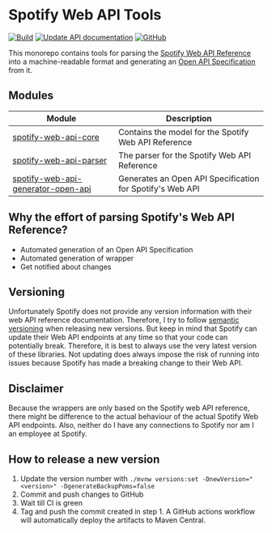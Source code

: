 # Spotify Web API Tools

[![Build](https://github.com/sonallux/spotify-web-api/workflows/Build/badge.svg)](https://github.com/sonallux/spotify-web-api/actions?query=workflow%3ABuild)
[![Update API documentation](https://github.com/sonallux/spotify-web-api/workflows/Update%20API%20documentation/badge.svg)](https://github.com/sonallux/spotify-web-api/actions?query=workflow%3A%22Update+API+documentation%22)
[![GitHub](https://img.shields.io/github/license/sonallux/spotify-web-api)](https://github.com/sonallux/spotify-web-api/blob/master/LICENSE)

This monorepo contains tools for parsing the [Spotify Web API Reference](https://developer.spotify.com/documentation/web-api/reference-beta) into a machine-readable format and generating an [Open API Specification](https://github.com/OAI/OpenAPI-Specification) from it.

## Modules

| Module | Description |
| --- | --- |
| [spotify-web-api-core](spotify-web-api-core/README.md) | Contains the model for the Spotify Web API Reference | 
| [spotify-web-api-parser](spotify-web-api-parser/README.md) | The parser for the Spotify Web API Reference | 
| [spotify-web-api-generator-open-api](spotify-web-api-generator-open-api/README.md) | Generates an Open API Specification for Spotify's Web API |

## Why the effort of parsing Spotify's Web API Reference?
- Automated generation of an Open API Specification
- Automated generation of wrapper
- Get notified about changes


## Versioning
Unfortunately Spotify does not provide any version information with their web API reference documentation. Therefore, I try to follow [semantic versioning](https://semver.org) when releasing new versions. But keep in mind that Spotify can update their Web API endpoints at any time so that your code can potentially break. Therefore, it is best to always use the very latest version of these libraries. Not updating does always impose the risk of running into issues because Spotify has made a breaking change to their Web API.

## Disclaimer
Because the wrappers are only based on the Spotify web API reference, there might be difference to the actual behaviour of the actual Spotify Web API endpoints. Also, neither do I have any connections to Spotify nor am I an employee at Spotify.

## How to release a new version
1. Update the version number with `./mvnw versions:set -DnewVersion="<version>" -DgenerateBackupPoms=false`
2. Commit and push changes to GitHub
3. Wait till CI is green
4. Tag and push the commit created in step 1. A GitHub actions workflow will automatically deploy the artifacts to Maven Central.
